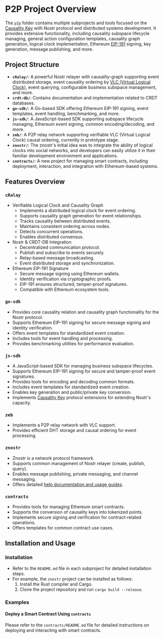 # P2P Project Overview

The `p2p` folder contains multiple subprojects and tools focused on the [Causality Key](./CausalityKey.md) with Nostr protocol and distributed systems development. It provides extensive functionality, including causality subspace lifecycle managing, general action configuration templates, causality graph generation, logical clock implementation, Ethereum [EIP-191](https://eips.ethereum.org/EIPS/eip-191) signing, key generation, message publishing, and more.

## Project Structure

- **`cRalay/`**: A powerful Nostr relayer with causality-graph supporting event distributed storage, event causality ordering by [VLC (Virtual Logical Clock)](https://github.com/hetu-project/chronos.git), event querying, configurable business subspace management, and more.
- **`crdt-db/`**: Contains documentation and implementation related to CRDT databases.
- **`go-sdk/`**: A Go-based SDK offering Ethereum EIP-191 signing, event templates, event handling, benchmarking, and more.
- **`js-sdk/`**: A JavaScript-based SDK supporting subspace lifecycle managing, Ethereum event signing, common encoding/decoding, and more.
- **`zeb/`**: A P2P relay network supporting verifiable VLC (Virtual Logical Clock) causal ordering, currently in prototype stage.
- **`znostr/`**: The znostr's initial idea was to integrate the ability of logical clocks into social networks, and developers can easily utilize it in their familiar development environment and applications.
- **`contracts/`**: A new project for managing smart contracts, including deployment, interaction, and integration with Ethereum-based systems.

## Features Overview

### `cRalay`
- Verifiable Logical Clock and Causality Graph
    - Implements a distributed logical clock for event ordering.
    - Supports causality graph generation for event relationships.
    - Tracks causality between distributed events.
    - Maintains consistent ordering across nodes.
    - Detects concurrent operations.
    - Enables distributed consensus.
- Nostr & CRDT-DB Integration
    - Decentralized communication protocol.
    - Publish and subscribe to events securely.
    - Relay-based message broadcasting.
    - Event distributed storage and synchronization.
- Ethereum EIP-191 Signature
    - Secure message signing using Ethereum wallets.
    - Identity verification via cryptographic proofs.
    - EIP-191 ensures structured, tamper-proof signatures.
    - Compatible with Ethereum ecosystem tools.

### `go-sdk`
- Provides core causality relation and causality graph functionality for the Nostr protocol.
- Supports Ethereum EIP-191 signing for secure message signing and identity verification.
- Offers event templates for standardized event creation.
- Includes tools for event handling and processing.
- Provides benchmarking utilities for performance evaluation.

### `js-sdk`
- A JavaScript-based SDK for managing business subspace lifecycles.
- Supports Ethereum EIP-191 signing for secure and tamper-proof event signatures.
- Provides tools for encoding and decoding common formats.
- Includes event templates for standardized event creation.
- Enables key generation and public/private key conversion.
- Implements [Causality Key](./CausalityKey.md) protocol extensions for extending Nostr's capacity.

### `zeb`
- Implements a P2P relay network with VLC support.
- Provides efficient DHT storage and causal ordering for event processing.

### `znostr`
- Znostr is a network protocol framework.
- Supports common management of Nostr relayer (create, publish, query).
- Enables message publishing, private messaging, and channel messaging.
- Offers detailed [help documentation and usage guides](./znostr/docs/SUMMARY.md).

### `contracts`
- Provides tools for managing Ethereum smart contracts.
- Supports the conversion of causality keys into tokenized points.
- Implements secure signing and verification for contract-related operations.
- Offers templates for common contract use cases.

## Installation and Usage

### Installation
- Refer to the `README.md` file in each subproject for detailed installation steps.
- For example, the `znostr` project can be installed as follows:
  1. Install the Rust compiler and Cargo.
  2. Clone the project repository and run `cargo build --release`.

### Examples
#### Deploy a Smart Contract Using `contracts`

Please refer to the `contracts/README.md` file for detailed instructions on deploying and interacting with smart contracts.

